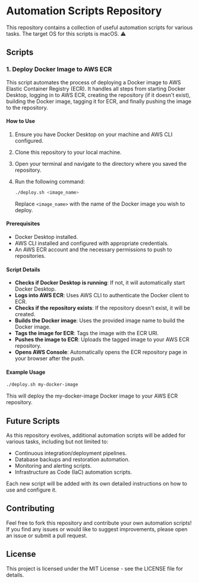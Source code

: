 # Automation Scripts Repository

This repository contains a collection of useful automation scripts for various tasks. The target OS for this scripts is macOS. ⚠️

## Scripts

### 1. **Deploy Docker Image to AWS ECR**

This script automates the process of deploying a Docker image to AWS Elastic Container Registry (ECR). It handles all steps from starting Docker Desktop, logging in to AWS ECR, creating the repository (if it doesn't exist), building the Docker image, tagging it for ECR, and finally pushing the image to the repository.

#### How to Use

1. Ensure you have Docker Desktop on your machine and AWS CLI configured.
2. Clone this repository to your local machine.
3. Open your terminal and navigate to the directory where you saved the repository.
4. Run the following command:

    ```bash
    ./deploy.sh <image_name>
    ```

    Replace `<image_name>` with the name of the Docker image you wish to deploy.

#### Prerequisites

- Docker Desktop installed.
- AWS CLI installed and configured with appropriate credentials.
- An AWS ECR account and the necessary permissions to push to repositories.

#### Script Details

- **Checks if Docker Desktop is running**: If not, it will automatically start Docker Desktop.
- **Logs into AWS ECR**: Uses AWS CLI to authenticate the Docker client to ECR.
- **Checks if the repository exists**: If the repository doesn't exist, it will be created.
- **Builds the Docker image**: Uses the provided image name to build the Docker image.
- **Tags the image for ECR**: Tags the image with the ECR URI.
- **Pushes the image to ECR**: Uploads the tagged image to your AWS ECR repository.
- **Opens AWS Console**: Automatically opens the ECR repository page in your browser after the push.

#### Example Usage

```bash
./deploy.sh my-docker-image
```

This will deploy the my-docker-image Docker image to your AWS ECR repository.

## Future Scripts

As this repository evolves, additional automation scripts will be added for various tasks, including but not limited to:

- Continuous integration/deployment pipelines.
- Database backups and restoration automation.
- Monitoring and alerting scripts.
- Infrastructure as Code (IaC) automation scripts.
  
Each new script will be added with its own detailed instructions on how to use and configure it.

## Contributing

Feel free to fork this repository and contribute your own automation scripts! If you find any issues or would like to suggest improvements, please open an issue or submit a pull request.

## License

This project is licensed under the MIT License - see the LICENSE file for details.
